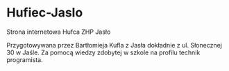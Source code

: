 # Hufiec-Jaslo
Strona internetowa Hufca ZHP Jasło 

Przygotowywana przez Bartłomieja Kufla z Jasła dokładnie z ul. Słonecznej 30 w Jaśle. Za pomocą wiedzy zdobytej w szkole na profilu technik programista.